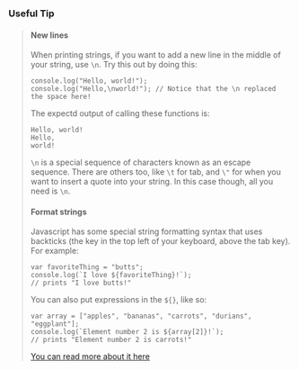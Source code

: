 ### Useful Tip

> #### New lines
> 
> When printing strings, if you want to add a new line in the middle of your string, use `\n`. Try this out by doing this:
> 
> ```
> console.log("Hello, world!");
> console.log("Hello,\nworld!"); // Notice that the \n replaced the space here!
> ```
> 
> The expectd output of calling these functions is:
> 
> ```
> Hello, world!
> Hello,
> world!
> ```
> 
> `\n` is a special sequence of characters known as an escape sequence. There are others too, like `\t` for tab, and `\"` for when you want to insert a quote into your string. In this case though, all you need is `\n`.
> 
> #### Format strings
>
> Javascript has some special string formatting syntax that uses backticks (the key in the top left of your keyboard, above the tab key). For example:
> 
> ```
> var favoriteThing = "butts";
> console.log(`I love ${favoriteThing}!`);
> // prints "I love butts!"
> ```
> 
> You can also put expressions in the `${}`, like so:
> 
> ```
> var array = ["apples", "bananas", "carrots", "durians", "eggplant"];
> console.log(`Element number 2 is ${array[2]}!`);
> // prints "Element number 2 is carrots!"
> ```
> 
> [You can read more about it here](https://developer.chrome.com/blog/es6-template-strings/)